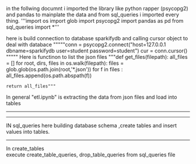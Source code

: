  
 in the follwing documnt i imported the library like python rapper (psycopg2) and pandas to mainplate the data 
 and from sql_queries i imported every thing.
 '''import os
import glob
import psycopg2
import pandas as pd
from sql_queries import *'''


here is build connection to database sparkifydb and calling cursor object to deal with databace 
"""""conn = psycopg2.connect("host=127.0.0.1 dbname=sparkifydb user=student password=student")
cur = conn.cursor()
"""""
Here is functinon to list the json files
"""def get_files(filepath):
    all_files = []
    for root, dirs, files in os.walk(filepath):
        files = glob.glob(os.path.join(root,'*.json'))
        for f in files :
            all_files.append(os.path.abspath(f))
    
    return all_files"""


In general "etl.ipynb" is extracting the data from json files and load into tables 

______________________________________________________________________________________
______________________________________________________________________________________


IN sql_queries here building database schema ,create tables and insert values into tables. 

______________________________________________________________________________________

In create_tables  
execute create_table_queries, drop_table_queries from  sql_queries file 

